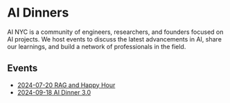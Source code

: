 # AI Dinners
AI NYC is a community of engineers, researchers, and founders focused on AI projects.
We host events to discuss the latest advancements in AI, share our learnings, and build a network of professionals in the field.

## Events

- [2024-07-20 RAG and Happy Hour](events/2024-07-20%20RAG%20and%20Happy%20Hour.md)
- [2024-09-18 AI Dinner 3.0](events/2024-09-18%20%F0%9F%8E%83%20AI%20Dinner%203.0.md)
